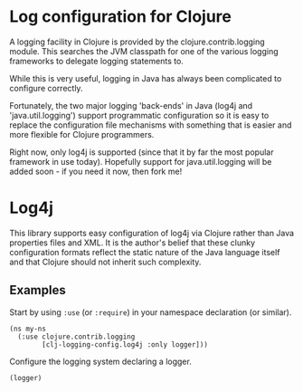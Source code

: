 # Log configuration for Clojure

A logging facility in Clojure is provided by the clojure.contrib.logging module. This searches the JVM classpath for one of the various logging frameworks to delegate logging statements to.

While this is very useful, logging in Java has always been complicated to configure correctly. 

Fortunately, the two major logging 'back-ends' in Java (log4j and 'java.util.logging') support programmatic configuration so it is easy to replace the configuration file mechanisms with something that is easier and more flexible for Clojure programmers.

Right now, only log4j is supported (since that it by far the most popular framework in use today). Hopefully support for java.util.logging will be added soon - if you need it now, then fork me!

# Log4j

This library supports easy configuration of log4j via Clojure rather than Java properties files and XML. It is the author's belief that these clunky configuration formats reflect the static nature of the Java language itself and that Clojure should not inherit such complexity.

## Examples

Start by using <code>:use</code> (or <code>:require</code>) in your namespace declaration (or similar).

    (ns my-ns
      (:use clojure.contrib.logging
            [clj-logging-config.log4j :only logger]))

Configure the logging system declaring a logger.

    (logger)




